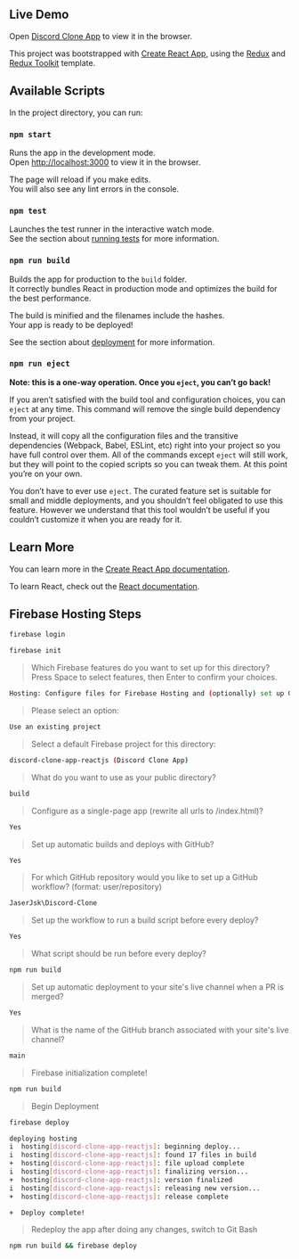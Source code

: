 ## Live Demo
Open [Discord Clone App](https://discord-clone-app-reactjs.web.app/) to view it in the browser.

This project was bootstrapped with [Create React App](https://github.com/facebook/create-react-app), using the [Redux](https://redux.js.org/) and [Redux Toolkit](https://redux-toolkit.js.org/) template.

## Available Scripts

In the project directory, you can run:

### `npm start`

Runs the app in the development mode.<br />
Open [http://localhost:3000](http://localhost:3000) to view it in the browser.

The page will reload if you make edits.<br />
You will also see any lint errors in the console.

### `npm test`

Launches the test runner in the interactive watch mode.<br />
See the section about [running tests](https://facebook.github.io/create-react-app/docs/running-tests) for more information.

### `npm run build`

Builds the app for production to the `build` folder.<br />
It correctly bundles React in production mode and optimizes the build for the best performance.

The build is minified and the filenames include the hashes.<br />
Your app is ready to be deployed!

See the section about [deployment](https://facebook.github.io/create-react-app/docs/deployment) for more information.

### `npm run eject`

**Note: this is a one-way operation. Once you `eject`, you can’t go back!**

If you aren’t satisfied with the build tool and configuration choices, you can `eject` at any time. This command will remove the single build dependency from your project.

Instead, it will copy all the configuration files and the transitive dependencies (Webpack, Babel, ESLint, etc) right into your project so you have full control over them. All of the commands except `eject` will still work, but they will point to the copied scripts so you can tweak them. At this point you’re on your own.

You don’t have to ever use `eject`. The curated feature set is suitable for small and middle deployments, and you shouldn’t feel obligated to use this feature. However we understand that this tool wouldn’t be useful if you couldn’t customize it when you are ready for it.

## Learn More

You can learn more in the [Create React App documentation](https://facebook.github.io/create-react-app/docs/getting-started).

To learn React, check out the [React documentation](https://reactjs.org/).

## Firebase Hosting Steps

```sh
firebase login

firebase init
```

> Which Firebase features do you want to set up for this directory? Press Space to select features, then Enter to confirm your choices.
```sh
Hosting: Configure files for Firebase Hosting and (optionally) set up GitHub Action deploys
```

> Please select an option:
```sh
Use an existing project
```

> Select a default Firebase project for this directory:
```sh
discord-clone-app-reactjs (Discord Clone App)
```

> What do you want to use as your public directory?
```sh
build
```

> Configure as a single-page app (rewrite all urls to /index.html)?
```sh
Yes
```

> Set up automatic builds and deploys with GitHub?
```sh
Yes
```

> For which GitHub repository would you like to set up a GitHub workflow? (format: user/repository)
```sh
JaserJsk\Discord-Clone
```

> Set up the workflow to run a build script before every deploy?
```sh
Yes
```

> What script should be run before every deploy?
```sh
npm run build
```

> Set up automatic deployment to your site's live channel when a PR is merged?
```sh
Yes
```

> What is the name of the GitHub branch associated with your site's live channel?
```sh
main
```

> Firebase initialization complete!
```sh
npm run build
```

> Begin Deployment
```sh
firebase deploy
```

```sh
deploying hosting
i  hosting[discord-clone-app-reactjs]: beginning deploy...
i  hosting[discord-clone-app-reactjs]: found 17 files in build
+  hosting[discord-clone-app-reactjs]: file upload complete
i  hosting[discord-clone-app-reactjs]: finalizing version...
+  hosting[discord-clone-app-reactjs]: version finalized
i  hosting[discord-clone-app-reactjs]: releasing new version...
+  hosting[discord-clone-app-reactjs]: release complete

+  Deploy complete!
```

> Redeploy the app after doing any changes, switch to Git Bash
```sh
npm run build && firebase deploy
```
